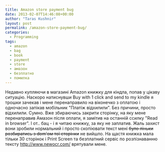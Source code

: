 ```yaml
---
title: Amazon store payment bug
date: 2013-02-07T14:46:08+00:00
author: "Taras Kushnir"
layout: post
permalink: /amazon-store-payment-bug/
categories:
  - Programming
tags:
  - amazon
  - bag
  - book
  - payment
  - store
  - амазон
  - безплатно
  - помилка
---
```

Недавно купляючи в магазині Amazon книжку для кіндла, попав у цікаву ситуацію. Наскоро натиснувши Buy with 1 click and send to my kindle я трошки зачекав і мене перенаправило на віконечко з оплатою і одночасно запікав мобільник "Платіж відхилили". Без причини, просто відхилили. Сумно. Вже збираючись закрити сторінку, на яку мене перенаправив Амазон після оплати, я замітив на останній ссилку "Read in browser". І от.. бац - і я читаю книжку, за яку не заплатив. Жаль захист вони зробили нормальний і просто скопіювати текст мені <del>було ліньки розбиратись з dom'ом тої сторінки</del> не вийшло. На щастя книжка мала тільки 30 сторінок і Print Screen та безплатний сервіс по розпізнаванню тексту <a href="http://www.newocr.com/" target="_blank">http://www.newocr.com/</a> врятували мене.